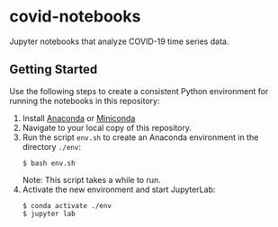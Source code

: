 # covid-notebooks

Jupyter notebooks that analyze COVID-19 time series data.


## Getting Started

Use the following steps to create a consistent Python environment for running the
notebooks in this repository:

1. Install [Anaconda](https://docs.anaconda.com/anaconda/install/)
   or [Miniconda](https://docs.conda.io/en/latest/miniconda.html)
1. Navigate to your local copy of this repository.
1. Run the script `env.sh` to create an Anaconda environment in the directory
   `./env`:
   ```console
   $ bash env.sh
   ```
   Note: This script takes a while to run.
1. Activate the new environment and start JupyterLab:
   ```console
   $ conda activate ./env
   $ jupyter lab
   ```

